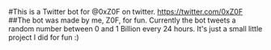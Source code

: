 #This is a Twitter bot for @0xZ0F on twitter. https://twitter.com/0xZ0F
##The bot was made by me, Z0F, for fun. Currently the bot tweets a random number between 0 and 1 Billion every 24 hours. It's just a small little project I did for fun :)
